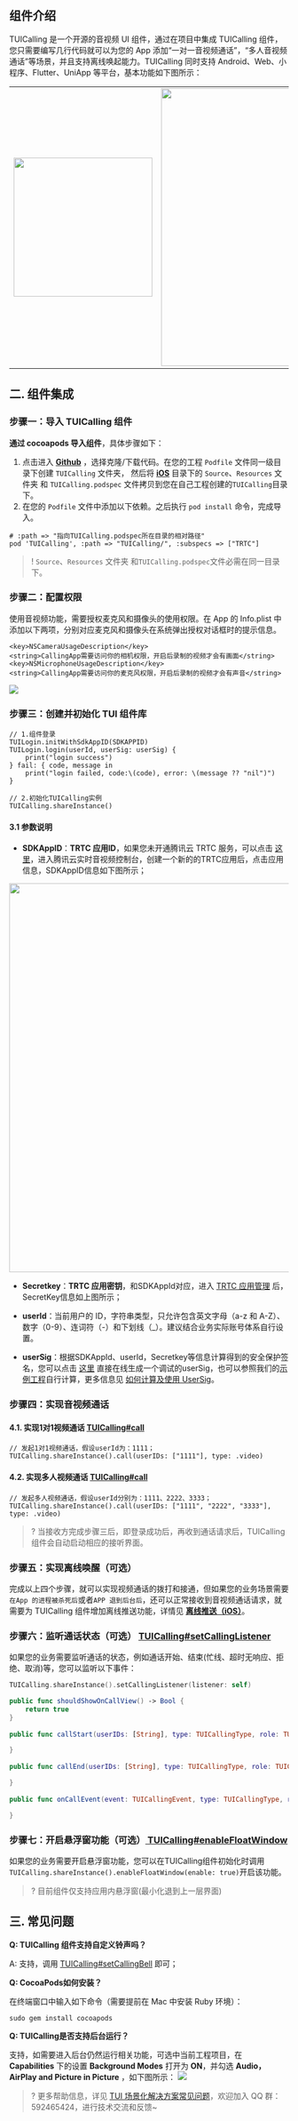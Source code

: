 ## 组件介绍

TUICalling 是一个开源的音视频 UI 组件，通过在项目中集成 TUICalling 组件，您只需要编写几行代码就可以为您的 App 添加“一对一音视频通话”，“多人音视频通话”等场景，并且支持离线唤起能力。TUICalling 同时支持 Android、Web、小程序、Flutter、UniApp 等平台，基本功能如下图所示：

<table class="tablestyle">
<tbody><tr>
<td><img src="https://qcloudimg.tencent-cloud.cn/raw/c792c6fa94e4c4dd3151003b0f28eab7.png" width="250"></td>
<td><img src="https://qcloudimg.tencent-cloud.cn/raw/a75f7d5f2911f2e21d3e4b3b9dfc4db5.png" width="500"></td>
<td><img src="https://qcloudimg.tencent-cloud.cn/raw/3bb1a748b590518e2be09326cc30dc0b.png" width="250"></td>
</tr>
</tbody></table>

## 二. 组件集成

### 步骤一：导入 TUICalling 组件

**通过 cocoapods 导入组件**，具体步骤如下：

1. 点击进入 [**Github**](https://github.com/tencentyun/TUICalling) ，选择克隆/下载代码。在您的工程 `Podfile` 文件同一级目录下创建 `TUICalling` 文件夹， 然后将 [**iOS**](https://github.com/tencentyun/TUICalling/tree/main/iOS) 目录下的 `Source`、`Resources` 文件夹 和 `TUICalling.podspec` 文件拷贝到您在自己工程创建的`TUICalling`目录下。
2. 在您的 `Podfile` 文件中添加以下依赖。之后执行 `pod install` 命令，完成导入。

```
# :path => "指向TUICalling.podspec所在目录的相对路径"
pod 'TUICalling', :path => "TUICalling/", :subspecs => ["TRTC"]
```

>!  `Source`、`Resources` 文件夹 和`TUICalling.podspec`文件必需在同一目录下。

### 步骤二：配置权限

使用音视频功能，需要授权麦克风和摄像头的使用权限。在 App 的 Info.plist 中添加以下两项，分别对应麦克风和摄像头在系统弹出授权对话框时的提示信息。

```
<key>NSCameraUsageDescription</key>
<string>CallingApp需要访问你的相机权限，开启后录制的视频才会有画面</string>
<key>NSMicrophoneUsageDescription</key>
<string>CallingApp需要访问你的麦克风权限，开启后录制的视频才会有声音</string>
```
![](https://main.qcloudimg.com/raw/54cc6989a8225700ff57494cba819c7b.jpg)

### 步骤三：创建并初始化 TUI 组件库

```
// 1.组件登录
TUILogin.initWithSdkAppID(SDKAPPID)
TUILogin.login(userId, userSig: userSig) {
    print("login success")
} fail: { code, message in
    print("login failed, code:\(code), error: \(message ?? "nil")")
}

// 2.初始化TUICalling实例
TUICalling.shareInstance()
```
#### 3.1 参数说明
- **SDKAppID**：**TRTC 应用ID**，如果您未开通腾讯云 TRTC 服务，可以点击 [这里](https://console.cloud.tencent.com/trtc/app)，进入腾讯云实时音视频控制台，创建一个新的的TRTC应用后，点击应用信息，SDKAppID信息如下图所示；
 <img src="https://liteav.sdk.qcloud.com/app/doc/app_manager_sdk_secretkey.png" width="700">
    
- **Secretkey**：**TRTC 应用密钥**，和SDKAppId对应，进入 [TRTC 应用管理](https://console.cloud.tencent.com/trtc/app) 后，SecretKey信息如上图所示；

- **userId**：当前用户的 ID，字符串类型，只允许包含英文字母（a-z 和 A-Z）、数字（0-9）、连词符（-）和下划线（_）。建议结合业务实际账号体系自行设置。

- **userSig**：根据SDKAppId、userId，Secretkey等信息计算得到的安全保护签名，您可以点击 [这里](https://console.cloud.tencent.com/trtc/usersigtool) 直接在线生成一个调试的userSig，也可以参照我们的[示例工程](https://github.com/tencentyun/TUICalling/blob/main/iOS/Example/Debug/GenerateTestUserSig.swift#L39)自行计算，更多信息见 [如何计算及使用 UserSig](https://cloud.tencent.com/document/product/647/17275)。


### 步骤四：实现音视频通话

#### 4.1. 实现1对1视频通话 [TUICalling#call](https://cloud.tencent.com/document/product/647/47748#call)
```
// 发起1对1视频通话，假设userId为：1111；
TUICalling.shareInstance().call(userIDs: ["1111"], type: .video)
```

#### 4.2. 实现多人视频通话 [TUICalling#call](https://cloud.tencent.com/document/product/647/47748#call)
```
// 发起多人视频通话，假设userId分别为：1111、2222、3333；
TUICalling.shareInstance().call(userIDs: ["1111", "2222", "3333"], type: .video)
```

>? 当接收方完成步骤三后，即登录成功后，再收到通话请求后，TUICalling组件会自动启动相应的接听界面。

### 步骤五：实现离线唤醒（可选）

完成以上四个步骤，就可以实现视频通话的拨打和接通，但如果您的业务场景需要`在App 的进程被杀死后`或者`APP 退到后台后`，还可以正常接收到音视频通话请求，就需要为 TUICalling 组件增加离线推送功能，详情见 [**离线推送（iOS）**](https://cloud.tencent.com/document/product/269/44517)。

### 步骤六：监听通话状态（可选） [ TUICalling#setCallingListener](https://cloud.tencent.com/document/product/647/47748#setCallingListener)
如果您的业务需要监听通话的状态，例如通话开始、结束(忙线、超时无响应、拒绝、取消)等，您可以监听以下事件：
```Swift
TUICalling.shareInstance().setCallingListener(listener: self)

public func shouldShowOnCallView() -> Bool {
    return true
}
    
public func callStart(userIDs: [String], type: TUICallingType, role: TUICallingRole, viewController: UIViewController?) {

}
    
public func callEnd(userIDs: [String], type: TUICallingType, role: TUICallingRole, totalTime: Float) {

}
    
public func onCallEvent(event: TUICallingEvent, type: TUICallingType, role: TUICallingRole, message: String) {

}
```

### 步骤七：开启悬浮窗功能（可选）[ TUICalling#enableFloatWindow](https://cloud.tencent.com/document/product/647/47748#enableFloatWindow)
如果您的业务需要开启悬浮窗功能，您可以在TUICalling组件初始化时调用`TUICalling.shareInstance().enableFloatWindow(enable: true)`开启该功能。

>? 目前组件仅支持应用内悬浮窗(最小化退到上一层界面)

## 三. 常见问题

**Q: TUICalling 组件支持自定义铃声吗？**

A: 支持，调用 [TUICalling#setCallingBell](https://cloud.tencent.com/document/product/647/47748#setCallingBell) 即可；

**Q: CocoaPods如何安装？**

在终端窗口中输入如下命令（需要提前在 Mac 中安装 Ruby 环境）：
```
sudo gem install cocoapods
```

**Q: TUICalling是否支持后台运行？**

支持，如需要进入后台仍然运行相关功能，可选中当前工程项目，在 **Capabilities** 下的设置  **Background Modes** 打开为 **ON**，并勾选 **Audio，AirPlay and Picture in Picture** ，如下图所示：
![](https://main.qcloudimg.com/raw/d960dfec88388936abce2d4cb77ac766.jpg)

>? 更多帮助信息，详见 [TUI 场景化解决方案常见问题](https://cloud.tencent.com/developer/article/1952880)，欢迎加入 QQ 群：592465424，进行技术交流和反馈~
